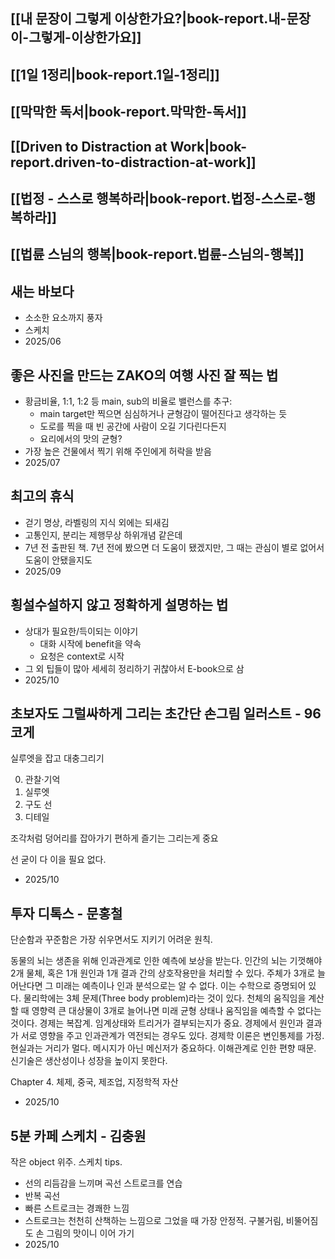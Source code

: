 
## [[내 문장이 그렇게 이상한가요?|book-report.내-문장이-그렇게-이상한가요]]

## [[1일 1정리|book-report.1일-1정리]]

## [[막막한 독서|book-report.막막한-독서]]

## [[Driven to Distraction at Work|book-report.driven-to-distraction-at-work]]

## [[법정 - 스스로 행복하라|book-report.법정-스스로-행복하라]]

## [[법륜 스님의 행복|book-report.법륜-스님의-행복]]

## 새는 바보다

- 소소한 요소까지 풍자
- 스케치
- 2025/06

## 좋은 사진을 만드는 ZAKO의 여행 사진 잘 찍는 법

- 황금비율, 1:1, 1:2 등 main, sub의 비율로 밸런스를 추구:
  - main target만 찍으면 심심하거나 균형감이 떨어진다고 생각하는 듯
  - 도로를 찍을 때 빈 공간에 사람이 오길 기다린다든지
  - 요리에서의 맛의 균형?
- 가장 높은 건물에서 찍기 위해 주인에게 허락을 받음
- 2025/07

## 최고의 휴식

- 걷기 명상, 라벨링의 지식 외에는 되새김
- 고통인지, 분리는 제행무상 하위개념 같은데
- 7년 전 출판된 책. 7년 전에 봤으면 더 도움이 됐겠지만, 그 때는 관심이 별로 없어서 도움이 안됐을지도
- 2025/09

## 횡설수설하지 않고 정확하게 설명하는 법

- 상대가 필요한/득이되는 이야기
  - 대화 시작에 benefit을 약속
  - 요청은 context로 시작
- 그 외 팁들이 많아 세세히 정리하기 귀찮아서 E-book으로 삼
- 2025/10

## 초보자도 그럴싸하게 그리는 초간단 손그림 일러스트 - 96코게

실루엣을 잡고 대충그리기

0. 관찰·기억
1. 실루엣
2. 구도 선
3. 디테일

조각처럼 덩어리를 잡아가기
편하게 즐기는 그리는게 중요

선 굳이 다 이을 필요 없다.

- 2025/10

## 투자 디톡스 - 문홍철

단순함과 꾸준함은 가장 쉬우면서도 지키기 어려운 원칙.

동물의 뇌는 생존을 위해 인과관계로 인한 예측에 보상을 받는다.
인간의 뇌는 기껏해야 2개 물체, 혹은 1개 원인과 1개 결과 간의 상호작용만을 처리할 수 있다. 주체가 3개로 늘어난다면 그 미래는 예측이나 인과 분석으로는 알 수 없다. 이는 수학으로 증명되어 있다. 물리학에는 3체 문제(Three body problem)라는 것이 있다. 천체의 움직임을 계산할 때 영향력 큰 대상물이 3개로 늘어나면 미래 균형 상태나 움직임을 예측할 수 없다는 것이다.
경제는 복잡계.
임계상태와 트리거가 결부되는지가 중요.
경제에서 원인과 결과가 서로 영향을 주고 인과관계가 역전되는 경우도 있다.
경제학 이론은 변인통제를 가정. 현실과는 거리가 멀다.
메시지가 아닌 메신저가 중요하다. 이해관계로 인한 편향 때문.
신기술은 생산성이나 성장을 높이지 못한다.

Chapter 4. 체제, 중국, 제조업, 지정학적 자산

- 2025/10

## 5분 카페 스케치 - 김충원

작은 object 위주. 스케치 tips.

- 선의 리듬감을 느끼며 곡선 스트로크를 연습
- 반복 곡선
- 빠른 스트로크는 경쾌한 느낌
- 스트로크는 천천히 산책하는 느낌으로 그었을 때 가장 안정적. 구불거림, 비뚤어짐도 손 그림의 맛이니 이어 가기
- 2025/10
